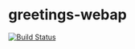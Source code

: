 # greetings-webap
[![Build Status](https://app.travis-ci.com/linamandla96/greetings-webap.svg?branch=master)](https://app.travis-ci.com/linamandla96/greetings-webap)
